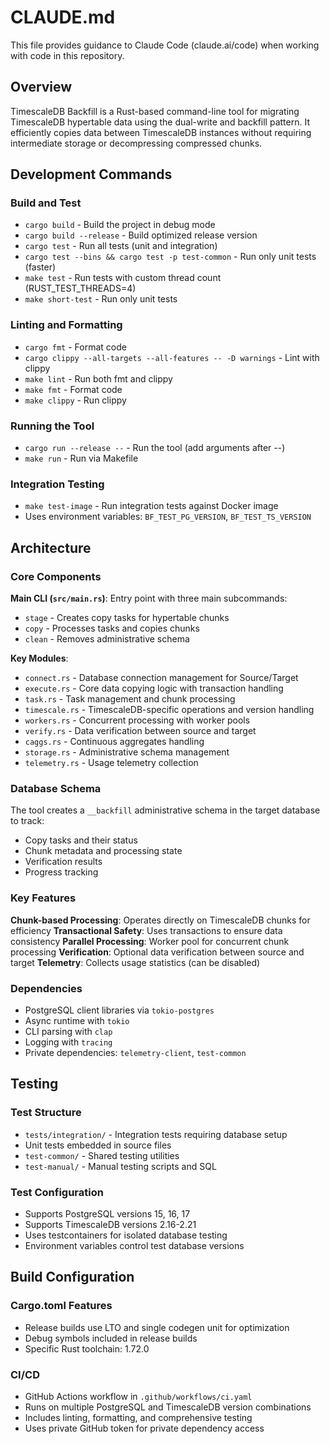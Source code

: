 # CLAUDE.md

This file provides guidance to Claude Code (claude.ai/code) when working with code in this repository.

## Overview

TimescaleDB Backfill is a Rust-based command-line tool for migrating TimescaleDB hypertable data using the dual-write and backfill pattern. It efficiently copies data between TimescaleDB instances without requiring intermediate storage or decompressing compressed chunks.

## Development Commands

### Build and Test
- `cargo build` - Build the project in debug mode
- `cargo build --release` - Build optimized release version  
- `cargo test` - Run all tests (unit and integration)
- `cargo test --bins && cargo test -p test-common` - Run only unit tests (faster)
- `make test` - Run tests with custom thread count (RUST_TEST_THREADS=4)
- `make short-test` - Run only unit tests

### Linting and Formatting
- `cargo fmt` - Format code
- `cargo clippy --all-targets --all-features -- -D warnings` - Lint with clippy
- `make lint` - Run both fmt and clippy
- `make fmt` - Format code
- `make clippy` - Run clippy

### Running the Tool
- `cargo run --release --` - Run the tool (add arguments after --)
- `make run` - Run via Makefile

### Integration Testing
- `make test-image` - Run integration tests against Docker image
- Uses environment variables: `BF_TEST_PG_VERSION`, `BF_TEST_TS_VERSION`

## Architecture

### Core Components

**Main CLI (`src/main.rs`)**: Entry point with three main subcommands:
- `stage` - Creates copy tasks for hypertable chunks
- `copy` - Processes tasks and copies chunks  
- `clean` - Removes administrative schema

**Key Modules**:
- `connect.rs` - Database connection management for Source/Target
- `execute.rs` - Core data copying logic with transaction handling
- `task.rs` - Task management and chunk processing
- `timescale.rs` - TimescaleDB-specific operations and version handling
- `workers.rs` - Concurrent processing with worker pools
- `verify.rs` - Data verification between source and target
- `caggs.rs` - Continuous aggregates handling
- `storage.rs` - Administrative schema management
- `telemetry.rs` - Usage telemetry collection

### Database Schema

The tool creates a `__backfill` administrative schema in the target database to track:
- Copy tasks and their status
- Chunk metadata and processing state
- Verification results
- Progress tracking

### Key Features

**Chunk-based Processing**: Operates directly on TimescaleDB chunks for efficiency
**Transactional Safety**: Uses transactions to ensure data consistency
**Parallel Processing**: Worker pool for concurrent chunk processing
**Verification**: Optional data verification between source and target
**Telemetry**: Collects usage statistics (can be disabled)

### Dependencies

- PostgreSQL client libraries via `tokio-postgres`
- Async runtime with `tokio`
- CLI parsing with `clap`
- Logging with `tracing`
- Private dependencies: `telemetry-client`, `test-common`

## Testing

### Test Structure
- `tests/integration/` - Integration tests requiring database setup
- Unit tests embedded in source files
- `test-common/` - Shared testing utilities
- `test-manual/` - Manual testing scripts and SQL

### Test Configuration
- Supports PostgreSQL versions 15, 16, 17
- Supports TimescaleDB versions 2.16-2.21
- Uses testcontainers for isolated database testing
- Environment variables control test database versions

## Build Configuration

### Cargo.toml Features
- Release builds use LTO and single codegen unit for optimization
- Debug symbols included in release builds
- Specific Rust toolchain: 1.72.0

### CI/CD
- GitHub Actions workflow in `.github/workflows/ci.yaml`
- Runs on multiple PostgreSQL and TimescaleDB version combinations
- Includes linting, formatting, and comprehensive testing
- Uses private GitHub token for private dependency access